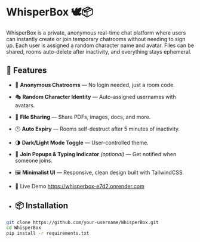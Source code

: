 # WhisperBox 🕊️📦

WhisperBox is a private, anonymous real-time chat platform where users can instantly create or join temporary chatrooms without needing to sign up. Each user is assigned a random character name and avatar. Files can be shared, rooms auto-delete after inactivity, and everything stays ephemeral.

## 🚀 Features

- 🔐 **Anonymous Chatrooms** — No login needed, just a room code.
- 🎭 **Random Character Identity** — Auto-assigned usernames with avatars.
- 📎 **File Sharing** — Share PDFs, images, docs, and more.
- 🕒 **Auto Expiry** — Rooms self-destruct after 5 minutes of inactivity.
- 🌗 **Dark/Light Mode Toggle** — User-controlled theme.
- 💬 **Join Popups & Typing Indicator** *(optional)* — Get notified when someone joins.
- 🖼️ **Minimalist UI** — Responsive, clean design built with TailwindCSS.

- 🔗 Live Demo 
https://whisperbox-e7d2.onrender.com

- ## 📦 Installation

```bash
git clone https://github.com/your-username/WhisperBox.git
cd WhisperBox
pip install -r requirements.txt


